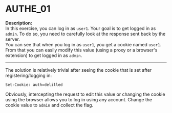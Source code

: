 # AUTHE_01
**Description:**  
In this exercise, you can log in as ``user1``. Your goal is to get logged in as ```admin```. To do so, you need to carefully look at the response sent back by the server.  
You can see that when you log in as ```user1```, you get a cookie named ```user1```. From that you can easily modify this value (using a proxy or a browser's extension) to get logged in as ```admin```.

---

The solution is relatively trivial after seeing the cookie that is set after registering/logging in:
```
Set-Cookie: auth=delilled
```
Obviously, intercepting the request to edit this value or changing the cookie using the browser allows you to log in using any account. Change the cookie value to ```admin``` and collect the flag.
